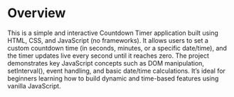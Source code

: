 # Overview

This is a simple and interactive Countdown Timer application built using HTML, CSS, and JavaScript (no frameworks). It allows users to set a custom countdown time (in seconds, minutes, or a specific date/time), and the timer updates live every second until it reaches zero. The project demonstrates key JavaScript concepts such as DOM manipulation, setInterval(), event handling, and basic date/time calculations. It’s ideal for beginners learning how to build dynamic and time-based features using vanilla JavaScript.
